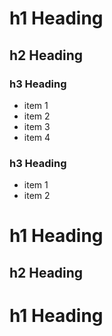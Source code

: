 # h1 Heading

## h2 Heading

### h3 Heading

- item 1
- item 2
- item 3
- item 4

### h3 Heading

- item 1
- item 2

# h1 Heading

## h2 Heading

# h1 Heading
